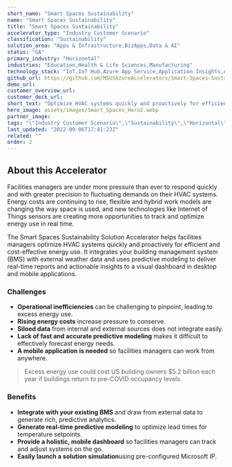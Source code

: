 ```yaml
---
short_name: "Smart Spaces Sustainability"
name: "Smart Spaces Sustainability"
title: "Smart Spaces Sustainability"
accelerator_type: "Industry Customer Scenario"
classification: "Sustainability"
solution_area: "Apps & Infrastructure,BizApps,Data & AI"
status: "GA"
primary_industry: "Horizontal"
industries: "Education,Health & Life Sciences,Manufacturing"
technology_stack: "IoT,IoT Hub,Azure App Service,Application Insights,Azure Functions,Logic Apps. Stream Analytics,Azure SQL"
github_url: https://github.com/MSUSAzureAccelerators/Smart-Spaces-Sustainability-Solution-Accelerator
demo_url: 
customer_overview_url: 
customer_deck_url: 
short_text: "Optimize HVAC systems quickly and proactively for efficient and cost-effective energy use"
hero_image: assets/images/Smart_Spaces_Hero2.webp
partner_image: 
tags: "\"Industry Customer Scenario\",\"Sustainability\",\"Horizontal\",\"Education\",\"Health & Life Sciences\",\"Manufacturing\",\"IoT\",\"IoT Hub\",\"Azure App Service\",\"Application Insights\",\"Azure Functions\",\"Logic Apps. Stream Analytics\",\"Azure SQL\",\"Apps & Infrastructure\",\"BizApps\",\"Data & AI\",\"GA\""
last_updated: "2022-09-06T17:41:23Z"
related: ""
order: 2
---
```

## About this Accelerator

Facilities managers are under more pressure than ever to respond quickly and with greater precision to fluctuating demands on their HVAC systems. Energy costs are continuing to rise, flexible and hybrid work models are changing the way space is used, and new technologies like Internet of Things sensors are creating more opportunities to track and optimize energy use in real time.

The Smart Spaces Sustainability Solution Accelerator helps facilities managers optimize HVAC systems quickly and proactively for efficient and cost-effective energy use. It integrates your building management system (BMS) with external weather data and uses predictive modeling to deliver real-time reports and actionable insights to a visual dashboard in desktop and mobile applications.

### Challenges

* **Operational inefficiencies** can be challenging to pinpoint, leading to excess energy use.
* **Rising energy costs** increase pressure to conserve.
* **Siloed data** from internal and external sources does not integrate easily.
* **Lack of fast and accurate predictive modeling** makes it difficult to effectively forecast energy needs.
* **A mobile application is needed** so facilities managers can work from anywhere.

> Excess energy use could cost US building owners $5.2 billion each year if buildings return to pre-COVID occupancy levels.

### Benefits

* **Integrate with your existing BMS** and draw from external data to generate rich, predictive analytics.
* **Generate real-time predictive modeling** to optimize lead times for temperature setpoints.
* **Provide a holistic, mobile dashboard** so facilities managers can track and adjust systems on the go.
* **Easily launch a solution simulation**using pre-configured Microsoft IP.